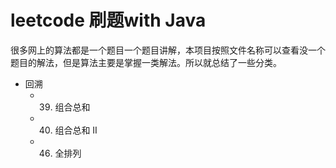 # leetcode 刷题with Java

很多网上的算法都是一个题目一个题目讲解，本项目按照文件名称可以查看没一个题目的解法，但是算法主要是掌握一类解法。所以就总结了一些分类。

* 回溯
    * 39. 组合总和
    * 40. 组合总和 II
    * 46. 全排列 


